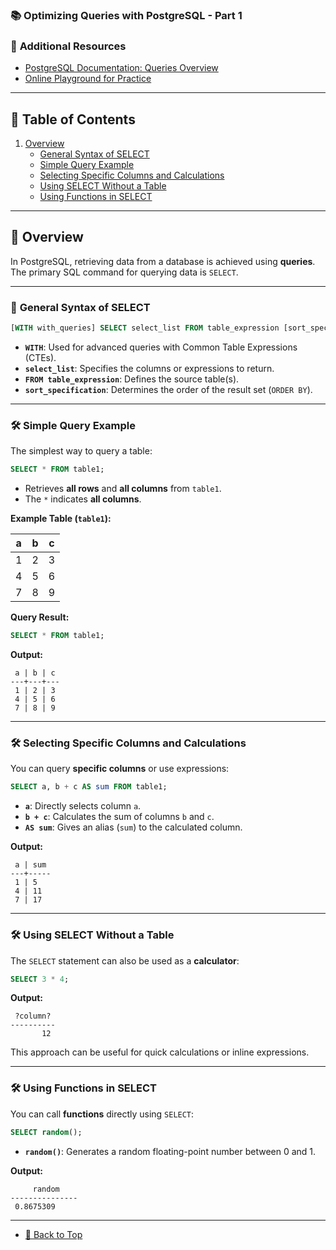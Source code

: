 ### 📚 **Optimizing Queries with PostgreSQL - Part 1**

### 🔗 **Additional Resources**

- [PostgreSQL Documentation: Queries Overview](https://www.postgresql.org/docs/current/queries-overview.html)  
- [Online Playground for Practice](https://pgplayground.com/)

---

## 📑 **Table of Contents**

1. [Overview](#overview)  
   - [General Syntax of SELECT](#general-syntax-of-select)  
   - [Simple Query Example](#simple-query-example)  
   - [Selecting Specific Columns and Calculations](#selecting-specific-columns-and-calculations)  
   - [Using SELECT Without a Table](#using-select-without-a-table)  
   - [Using Functions in SELECT](#using-functions-in-select)  

---

## 📖 **Overview**

In PostgreSQL, retrieving data from a database is achieved using **queries**. The primary SQL command for querying data is `SELECT`.

---

### 📖 **General Syntax of SELECT**

```sql
[WITH with_queries] SELECT select_list FROM table_expression [sort_specification];
```

- **`WITH`**: Used for advanced queries with Common Table Expressions (CTEs).  
- **`select_list`**: Specifies the columns or expressions to return.  
- **`FROM table_expression`**: Defines the source table(s).  
- **`sort_specification`**: Determines the order of the result set (`ORDER BY`).  

---

### 🛠️ **Simple Query Example**

The simplest way to query a table:

```sql
SELECT * FROM table1;
```

- Retrieves **all rows** and **all columns** from `table1`.  
- The `*` indicates **all columns**.

**Example Table (`table1`):**

| a | b | c |
|---|---|---|
| 1 | 2 | 3 |
| 4 | 5 | 6 |
| 7 | 8 | 9 |

**Query Result:**

```sql
SELECT * FROM table1;
```

**Output:**
```
 a | b | c
---+---+---
 1 | 2 | 3
 4 | 5 | 6
 7 | 8 | 9
```

---

### 🛠️ **Selecting Specific Columns and Calculations**

You can query **specific columns** or use expressions:

```sql
SELECT a, b + c AS sum FROM table1;
```

- **`a`**: Directly selects column `a`.  
- **`b + c`**: Calculates the sum of columns `b` and `c`.  
- **`AS sum`**: Gives an alias (`sum`) to the calculated column.

**Output:**
```
 a | sum
---+-----
 1 | 5
 4 | 11
 7 | 17
```

---

### 🛠️ **Using SELECT Without a Table**

The `SELECT` statement can also be used as a **calculator**:

```sql
SELECT 3 * 4;
```

**Output:**
```
 ?column?
----------
       12
```

This approach can be useful for quick calculations or inline expressions.

---

### 🛠️ **Using Functions in SELECT**

You can call **functions** directly using `SELECT`:

```sql
SELECT random();
```

- **`random()`**: Generates a random floating-point number between 0 and 1.

**Output:**
```
     random
---------------
 0.8675309
```

---
- [🔼 Back to Top](#optimizing-queries-with-postgresql---part-1)  
